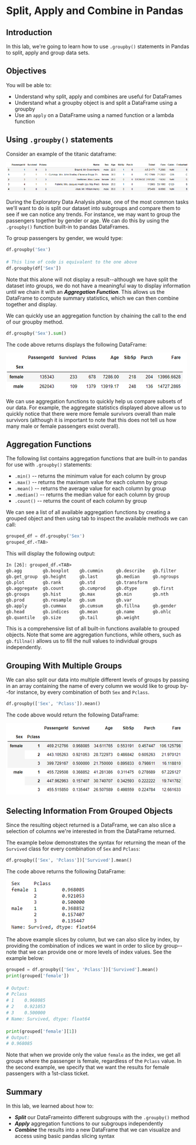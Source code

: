 
# Split, Apply and Combine in Pandas


## Introduction

In this lab, we're going to learn how to use `.groupby()` statements in Pandas to split, apply and group data sets.

## Objectives
You will be able to:
* Understand why split, apply and combines are useful for DataFrames
* Understand what a groupby object is and split a DataFrame using a groupby
* Use an `apply` on a DataFrame using a named function or a lambda function

## Using `.groupby()` statements

Consider an example of the titanic dataframe:

<img src='images/titanic_1.png'>

During the Exploratory Data Analysis phase, one of the most common tasks we'll want to do is split our dataset into subgroups and compare them to see if we can notice any trends.  For instance, we may want to group the passengers together by gender or age. We can do this by using the `.groupby()` function built-in to pandas DataFrames. 

To group passengers by gender, we would type:

```python
df.groupby('Sex')

# This line of code is equivalent to the one above
df.groupby(df['Sex'])
```

Note that this alone will not display a result--although we have split the dataset into groups, we do not have a meaningful way to display information until we chain it with an **_Aggregation Function_**.  This allows us the DataFrame to compute summary statistics, which we can then combine together and display. 

We can quickly use an aggregation function by chaining the call to the end of our groupby method.

```python
df.groupby('Sex').sum()
```


The code above returns displays the following DataFrame:

<img src='images/titanic_2.png'>

We can use aggregation functions to quickly help us compare subsets of our data.  For example, the aggregate statistics displayed above allow us to quickly notice that there were more female survivors overall than male survivors (although it is important to note that this does not tell us how many male or female passengers exist overall).

## Aggregation Functions


The following list contains aggregation functions that are built-in to pandas for use with `.groupby()` statements:

* `.min()` -- returns the minimum value for each column by group
* `.max()` -- returns the maximum value for each column by group
* `.mean()` -- returns the average value for each column by group
* `.median()` -- returns the median value for each column by group
* `.count()` -- returns the count of each column by group


We can see a list of all available aggregation functions by creating a grouped object and then using tab to inspect the available methods we can call:

```python
grouped_df = df.groupby('Sex')
grouped_df.<TAB>
```

This will display the following output:

```
In [26]: grouped_df.<TAB>
gb.agg        gb.boxplot    gb.cummin     gb.describe   gb.filter     gb.get_group  gb.height     gb.last       gb.median     gb.ngroups    gb.plot       gb.rank       gb.std        gb.transform
gb.aggregate  gb.count      gb.cumprod    gb.dtype      gb.first      gb.groups     gb.hist       gb.max        gb.min        gb.nth        gb.prod       gb.resample   gb.sum        gb.var
gb.apply      gb.cummax     gb.cumsum     gb.fillna     gb.gender     gb.head       gb.indices    gb.mean       gb.name       gb.ohlc       gb.quantile   gb.size       gb.tail       gb.weight
```

This is a comprehensive list of all built-in functions available to grouped objects.  Note that some are aggregation functions, while others, such as `gb.fillna()` allows us to fill the null values to individual groups independently.  

## Grouping With Multiple Groups

We can also split our data into multiple different levels of groups by passing in an array containing the name of every column we would like to group by--for instance, by every combination of both `Sex` and `Pclass`.    

```python
df.groupby(['Sex', 'Pclass']).mean()
```

The code above would return the following DataFrame:

<img src="images/titanic_3.png">

## Selecting Information From Grouped Objects

Since the resulting object returned is a DataFrame, we can also slice a selection of columns we're interested in from the DataFrame returned. 

The example below demonstrates the syntax for returning the mean of the `Survived` class for every combination of `Sex` and `Pclass`:

```python
df.groupby(['Sex', 'Pclass'])['Survived'].mean()
```

The code above returns the following DataFrame:

<img src='images/titanic_4.png'>

The above example slices by column, but we can also slice by index, by providing the combination of indices we want in order to slice by group--note that we can provide one or more levels of index values.  See the example below:

```python
grouped = df.groupby(['Sex', 'Pclass'])['Survived'].mean()
print(grouped['female'])

# Output:
# Pclass
# 1    0.968085
# 2    0.921053
# 3    0.500000
# Name: Survived, dtype: float64

print(grouped['female'][1])
# Output:
# 0.968085
```

Note that when we provide only the value `female` as the index, we get all groups where the passenger is female, regardless of the `Pclass` value. In the second example, we specify that we want the results for female passengers with a 1st-class ticket. 

## Summary

In this lab, we learned about how to:

* **_Split_** our DataFrameinto different subgroups with the `.groupby()` method
* **_Apply_** aggregation functions to our subgroups independently
* **_Combine_** the results into a new DataFrame that we can visualize and access using basic pandas slicing syntax

